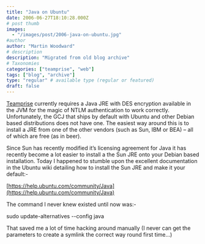 ```yaml
---
title: "Java on Ubuntu"
date: 2006-06-27T18:10:28.000Z
# post thumb
images:
  - "/images/post/2006-java-on-ubuntu.jpg"
#author
author: "Martin Woodward"
# description
description: "Migrated from old blog archive"
# Taxonomies
categories: ["teamprise", "web"]
tags: ["blog", "archive"]
type: "regular" # available type (regular or featured)
draft: false
---
```


[Teamprise](http://www.teamprise.com/) currently requires a Java JRE with DES encryption available in the JVM for the magic of NTLM authentication to work correctly. Unfortunately, the GCJ that ships by default with Ubuntu and other Debian based distributions does not have one. The easiest way around this is to install a JRE from one of the other vendors (such as Sun, IBM or BEA) – all of which are free (as in beer).

Since Sun has recently modified it’s licensing agreement for Java it has recently become a lot easier to install a the Sun JRE onto your Debian based installation. Today I happened to stumble upon the excellent documentation in the Ubuntu wiki detailing how to install the Sun JRE and make it your default:-

[https://help.ubuntu.com/community/Java](https://help.ubuntu.com/community/Java)

The command I never knew existed until now was:-

sudo update-alternatives --config java

That saved me a lot of time hacking around manually (I never can get the parameters to create a symlink the correct way round first time…)
